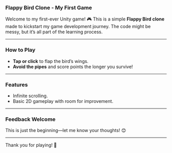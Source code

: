 ### **Flappy Bird Clone - My First Game**  

Welcome to my first-ever Unity game! 🎮 This is a simple **Flappy Bird clone** made to kickstart my game development journey. The code might be messy, but it’s all part of the learning process.  

---

### **How to Play**  
- **Tap or click** to flap the bird’s wings.  
- **Avoid the pipes** and score points the longer you survive!  

---

### **Features**  
- Infinite scrolling.  
- Basic 2D gameplay with room for improvement.  

---

### **Feedback Welcome**  
This is just the beginning—let me know your thoughts! 😊  

--- 

Thank you for playing! 🚀  
